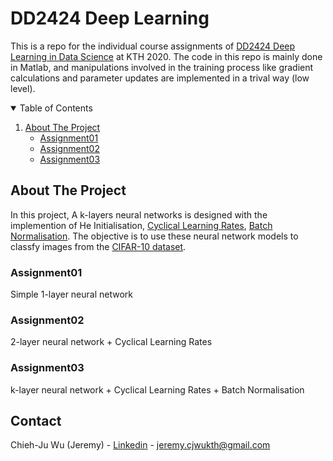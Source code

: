 # DD2424 Deep Learning
This is a repo for the individual course assignments of [DD2424 Deep Learning in Data Science](https://www.kth.se/student/kurser/kurs/DD2424?l=en) at KTH 2020. The code in this repo is mainly done in Matlab, and manipulations involved in the training process like gradient calculations and parameter updates are implemented in a trival way (low level).

<!-- TABLE OF CONTENTS -->
<details open="open">
  <summary>Table of Contents</summary>
  <ol>
    <li>
      <a href="#about-the-project">About The Project</a>
      <ul>
        <li><a href="#Assignment01">Assignment01</a></li>
      </ul>
      <ul>
        <li><a href="#Assignment02">Assignment02</a></li>
      </ul>
      <ul>
        <li><a href="#Assignment03">Assignment03</a></li>
      </ul>
    </li>

  </ol>
</details>



<!-- ABOUT THE PROJECT -->
## About The Project
In this project, A k-layers neural networks is designed with the implemention of He Initialisation, [Cyclical Learning Rates](https://arxiv.org/pdf/1506.01186.pdf), [Batch Normalisation](https://arxiv.org/pdf/1502.03167.pdf). The objective is to use these neural network models to classfy images from the [CIFAR-10 dataset](https://www.cs.toronto.edu/~kriz/cifar.html).

### Assignment01

Simple 1-layer neural network

### Assignment02

2-layer neural network + Cyclical Learning Rates

### Assignment03

k-layer neural network + Cyclical Learning Rates + Batch Normalisation

<!-- CONTACT -->
## Contact

Chieh-Ju Wu (Jeremy) - [Linkedin](www.linkedin.com/in/chiehju-wu) - jeremy.cjwukth@gmail.com
